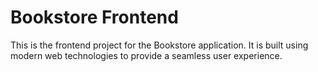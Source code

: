 # Bookstore Frontend

This is the frontend project for the Bookstore application. It is built using modern web technologies to provide a seamless user experience.

